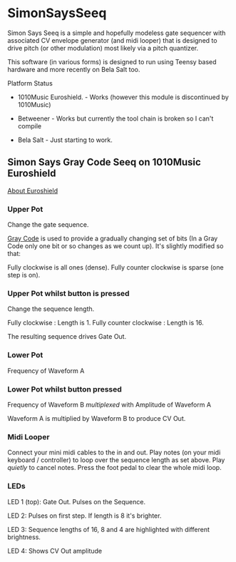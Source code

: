 # SimonSaysSeeq
Simon Says Seeq is a simple and hopefully modeless gate sequencer with associated CV envelope generator (and midi looper) that is designed to drive pitch (or other modulation) most likely via a pitch quantizer.

This software (in various forms) is designed to run using Teensy based hardware and more recently on Bela Salt too.

 
Platform                  Status


* 1010Music Euroshield.     - Works (however this module is discontinued by 1010Music)

* Betweener                 - Works but currently the tool chain is broken so I can't compile

* Bela Salt                 - Just starting to work. 

## Simon Says Gray Code Seeq on 1010Music Euroshield

[About Euroshield](https://1010music.com/euroshield-user-guide)

### Upper Pot

Change the gate sequence.

[Gray Code](https://en.wikipedia.org/wiki/Gray_code) is used to provide a gradually changing set of bits (In a Gray Code only one bit or so changes as we count up).
It's slightly modified so that:

Fully clockwise is all ones (dense). Fully counter clockwise is sparse (one step is on).

### Upper Pot whilst button is pressed 

Change the sequence length.

Fully clockwise : Length is 1.
Fully counter clockwise : Length is 16.

The resulting sequence drives Gate Out.

### Lower Pot 

Frequency of Waveform A

### Lower Pot whilst button pressed

Frequency of Waveform B *multiplexed* with Amplitude of Waveform A

Waveform A is multiplied by Waveform B to produce CV Out.

### Midi Looper 

Connect your mini midi cables to the in and out.
Play notes (on your midi keyboard / controller) to loop over the sequence length as set above.
Play *quietly* to cancel notes.
Press the foot pedal to clear the whole midi loop.

### LEDs

LED 1 (top): Gate Out. Pulses on the Sequence.

LED 2: Pulses on first step. If length is 8 it's brighter.

LED 3: Sequence lengths of 16, 8 and 4 are highlighted with different brightness.

LED 4: Shows CV Out amplitude











